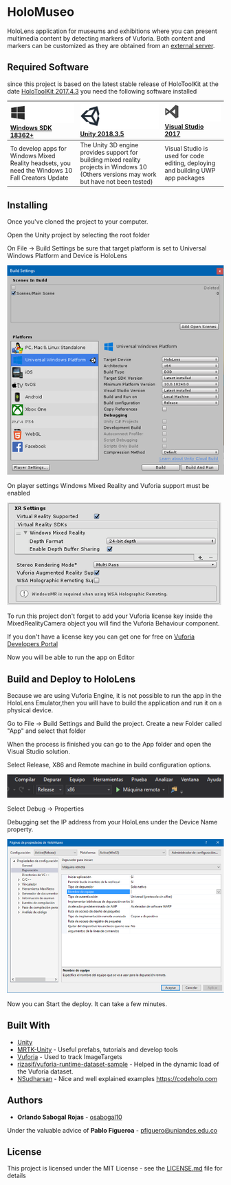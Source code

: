 # HoloMuseo

HoloLens application for museums and exhibitions where you can present multimedia content by detecting markers of Vuforia. Both content and markers can be customized as they are obtained from an [external server](https://github.com/osabogal10/HoloServer).

## Required Software

since this project is based on the latest stable release of HoloToolKit at the date [ HoloToolKit 2017.4.3](https://github.com/microsoft/MixedRealityToolkit-Unity/releases/tag/2017.4.3.0-Refresh) you need the following software installed

 | [![Windows SDK 18362+](docs/images/MRTK170802_Short_17.png)](https://developer.microsoft.com/en-US/windows/downloads/windows-10-sdk) [Windows SDK 18362+](https://developer.microsoft.com/en-US/windows/downloads/windows-10-sdk)| [![Unity](docs/images/MRTK170802_Short_18.png)](https://unity3d.com/get-unity/download/archive) [Unity 2018.3.5](https://unity3d.com/get-unity/download/archive)| [![Visual Studio 2017](docs/images/MRTK170802_Short_19.png)](http://dev.windows.com/downloads) [Visual Studio 2017](http://dev.windows.com/downloads)|
| :--- | :--- | :--- |
| To develop apps for Windows Mixed Reality headsets, you need the Windows 10 Fall Creators Update | The Unity 3D engine provides support for building mixed reality projects in Windows 10 (Others versions may work but have not been tested)| Visual Studio is used for code editing, deploying and building UWP app packages |


## Installing

Once you've cloned the project to your computer.

Open the Unity project by selecting the root folder

On File -> Build Settings be sure that target platform is set to Universal Windows Platform and Device is HoloLens

![Build Settings](docs/images/buildSettings.png)

On player settings Windows Mixed Reality and Vuforia support must be enabled

![Player Settings](docs/images/playerSettings.png)

To run this project don't forget to add your Vuforia license key inside the MixedRealityCamera object you will find the Vuforia Behaviour component.

If you don't have a license key you can get one for free on [Vuforia Developers Portal](https://developer.vuforia.com/vui/pricing)

Now you will be able to run the app on Editor

## Build and Deploy to HoloLens

Because we are using Vuforia Engine, it is not possible to run the app in the HoloLens Emulator,then you will have to build the application and run it on a physical device.

Go to File -> Build Settings and Build the project.
Create a new Folder called "App" and select that folder

When the process is finished you can go to the App folder and open the Visual Studio solution.

Select Release, X86 and Remote machine in build configuration options.

![Visual Studio Configuration](docs/images/vsConfig.png)

Select Debug -> Properties

Debugging set the IP address from your HoloLens under the Device Name property.

![HoloLens Address](docs/images/setAddress.png)

Now you can Start the deploy. It can take a few minutes.

## Built With

* [Unity](https://unity3d.com/es/get-unity/download)
* [MRTK-Unity](https://github.com/microsoft/MixedRealityToolkit-Unity) - Useful prefabs, tutorials and develop tools
* [Vuforia](https://developer.vuforia.com) - Used to track ImageTargets
* [rizasif/vuforia-runtime-dataset-sample](https://github.com/rizasif/vuforia-runtime-dataset-sample) - Helped in the dynamic load of the Vuforia dataset.
* [NSudharsan](https://github.com/NSudharsan/HoloLensExamples) - Nice and well explained examples https://codeholo.com

## Authors

* **Orlando Sabogal Rojas** - [osabogal10](https://github.com/osabogal10)

Under the valuable advice of **Pablo Figueroa** - pfiguero@uniandes.edu.co

## License

This project is licensed under the MIT License - see the [LICENSE.md](LICENSE.md) file for details
